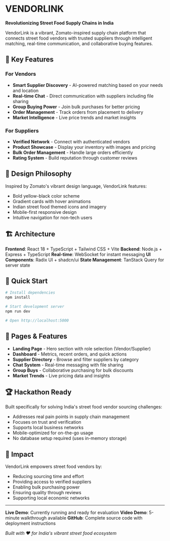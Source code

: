 # VENDORLINK

**Revolutionizing Street Food Supply Chains in India**

VendorLink is a vibrant, Zomato-inspired supply chain platform that connects street food vendors with trusted suppliers through intelligent matching, real-time communication, and collaborative buying features.

## 🌟 Key Features

### For Vendors
- **Smart Supplier Discovery** - AI-powered matching based on your needs and location
- **Real-time Chat** - Direct communication with suppliers including file sharing
- **Group Buying Power** - Join bulk purchases for better pricing
- **Order Management** - Track orders from placement to delivery
- **Market Intelligence** - Live price trends and market insights

### For Suppliers  
- **Verified Network** - Connect with authenticated vendors
- **Product Showcase** - Display your inventory with images and pricing
- **Bulk Order Management** - Handle large orders efficiently
- **Rating System** - Build reputation through customer reviews

## 🎨 Design Philosophy

Inspired by Zomato's vibrant design language, VendorLink features:
- Bold yellow-black color scheme
- Gradient cards with hover animations
- Indian street food themed icons and imagery  
- Mobile-first responsive design
- Intuitive navigation for non-tech users

## 🏗️ Architecture

**Frontend**: React 18 + TypeScript + Tailwind CSS + Vite
**Backend**: Node.js + Express + TypeScript
**Real-time**: WebSocket for instant messaging
**UI Components**: Radix UI + shadcn/ui
**State Management**: TanStack Query for server state

## 🚀 Quick Start

```bash
# Install dependencies
npm install

# Start development server
npm run dev

# Open http://localhost:5000
```

## 📱 Pages & Features

- **Landing Page** - Hero section with role selection (Vendor/Supplier)
- **Dashboard** - Metrics, recent orders, and quick actions
- **Supplier Directory** - Browse and filter suppliers by category
- **Chat System** - Real-time messaging with file sharing
- **Group Buys** - Collaborative purchasing for bulk discounts
- **Market Trends** - Live pricing data and insights

## 🏆 Hackathon Ready

Built specifically for solving India's street food vendor sourcing challenges:
- Addresses real pain points in supply chain management
- Focuses on trust and verification
- Supports local business networks
- Mobile-optimized for on-the-go usage
- No database setup required (uses in-memory storage)

## 🎯 Impact

VendorLink empowers street food vendors by:
- Reducing sourcing time and effort
- Providing access to verified suppliers
- Enabling bulk purchasing power
- Ensuring quality through reviews
- Supporting local economic networks

---

**Live Demo**: Currently running and ready for evaluation
**Video Demo**: 5-minute walkthrough available
**GitHub**: Complete source code with deployment instructions

*Built with ❤️ for India's vibrant street food ecosystem*
